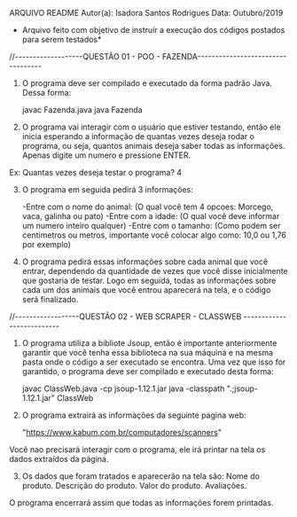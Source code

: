 ARQUIVO README
Autor(a): Isadora Santos Rodrigues
Data: Outubro/2019

* Arquivo feito com objetivo de instruir a execução dos códigos postados para serem testados*

//-------------------QUESTÃO 01 - POO - FAZENDA----------------------------------

1) O programa deve ser compilado e executado da forma padrão Java.
Dessa forma:
	 
	 javac Fazenda.java
	 java Fazenda

2) O programa vai interagir com o usuário que estiver testando, então ele inicia esperando a informação de quantas vezes deseja rodar o programa, ou seja, quantos animais deseja saber todas as informações. Apenas digite um numero e pressione ENTER. 

Ex: 
	Quantas vezes deseja testar o programa? 4

3) O programa em seguida pedirá 3 informações:

	-Entre com o nome do animal: (O qual você tem 4 opcoes: Morcego, vaca, galinha ou pato)
	-Entre com a idade:  (O qual você deve informar um numero inteiro qualquer)
	-Entre com o tamanho: (Como podem ser centimetros ou metros, importante você colocar algo como: 10,0 ou 1,76 por exemplo)	

4) O programa pedirá essas informações sobre cada animal que você entrar, dependendo da quantidade de vezes que você disse inicialmente que gostaria de testar. Logo em seguida, todas as informações sobre cada um dos animais que você entrou aparecerá na tela, e o código será finalizado.

//------------------QUESTÃO 02 - WEB SCRAPER - CLASSWEB --------------------------

1) O programa utiliza a bibliote Jsoup, então é importante anteriormente garantir que você tenha essa biblioteca na sua máquina e na mesma pasta onde o código a ser executado se encontra. Uma vez que isso for garantido, o programa deve ser compilado e executado desta forma:
	
	javac ClassWeb.java -cp jsoup-1.12.1.jar
	java -classpath ".;jsoup-1.12.1.jar" ClassWeb

2) O programa extrairá as informações da seguinte pagina web: 

	"https://www.kabum.com.br/computadores/scanners"	

Você nao precisará interagir com o programa, ele irá printar na tela os dados extraídos da página.

3) Os dados que foram tratados e aparecerão na tela são:
	Nome do produto.
	Descrição do produto.
	Valor do produto.
	Avaliações.

O programa encerrará assim que todas as informações forem printadas. 


